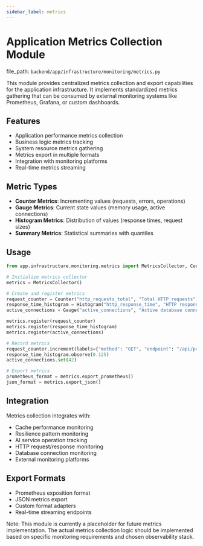 ```yaml
---
sidebar_label: metrics
---
```


# Application Metrics Collection Module

  file_path: `backend/app/infrastructure/monitoring/metrics.py`

This module provides centralized metrics collection and export capabilities for the
application infrastructure. It implements standardized metrics gathering that can be
consumed by external monitoring systems like Prometheus, Grafana, or custom dashboards.

## Features

- Application performance metrics collection
- Business logic metrics tracking
- System resource metrics gathering
- Metrics export in multiple formats
- Integration with monitoring platforms
- Real-time metrics streaming

## Metric Types

- **Counter Metrics**: Incrementing values (requests, errors, operations)
- **Gauge Metrics**: Current state values (memory usage, active connections)
- **Histogram Metrics**: Distribution of values (response times, request sizes)
- **Summary Metrics**: Statistical summaries with quantiles

## Usage

```python
from app.infrastructure.monitoring.metrics import MetricsCollector, Counter, Gauge

# Initialize metrics collector
metrics = MetricsCollector()

# Create and register metrics
request_counter = Counter("http_requests_total", "Total HTTP requests")
response_time_histogram = Histogram("http_response_time", "HTTP response time")
active_connections = Gauge("active_connections", "Active database connections")

metrics.register(request_counter)
metrics.register(response_time_histogram)
metrics.register(active_connections)

# Record metrics
request_counter.increment(labels={"method": "GET", "endpoint": "/api/process"})
response_time_histogram.observe(0.125)
active_connections.set(42)

# Export metrics
prometheus_format = metrics.export_prometheus()
json_format = metrics.export_json()
```

## Integration

Metrics collection integrates with:
- Cache performance monitoring
- Resilience pattern monitoring
- AI service operation tracking
- HTTP request/response monitoring
- Database connection monitoring
- External monitoring platforms

## Export Formats

- Prometheus exposition format
- JSON metrics export
- Custom format adapters
- Real-time streaming endpoints

Note: This module is currently a placeholder for future metrics implementation.
The actual metrics collection logic should be implemented based on specific monitoring
requirements and chosen observability stack.
